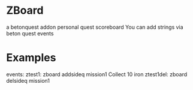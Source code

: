 # ZBoard
 a betonquest addon
 personal quest scoreboard
 You can add strings via beton quest events
 # Examples
 events:
   ztest1: zboard addsideq mission1 Collect 10 iron 
   ztest1del: zboard delsideq mission1
 
